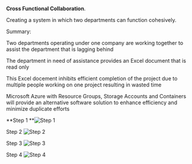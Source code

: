 <p> <strong>Cross Functional Collaboration</strong>.</p>

Creating a system in which two departments can function cohesively.

Summary:

  Two departments operating under one company are working together to assist the department that is lagging behind
  
  The department in need of assistance provides an Excel document that is read only
  
  This Excel docement inhibits efficient completion of the project due to multiple people working on one project resulting in wasted time
  
  Microsoft Azure with Resource Groups, Storage Accounts and Containers will provide an alternative software solution to enhance efficiency and minimize duplicate efforts

**Step 1
**![Step 1](https://github.com/jasminesguillory/crossfunctionalcollaboration/assets/144185629/24c3f187-d43b-44e8-835b-60408fe3f245)

Step 2
![Step 2](https://github.com/jasminesguillory/crossfunctionalcollaboration/assets/144185629/80ab2604-0ee7-4d20-9cfd-9e2d21f775b2)

Step 3
![Step 3](https://github.com/jasminesguillory/crossfunctionalcollaboration/assets/144185629/af641e42-38dc-42aa-8268-d133851015ea)

Step 4
![Step 4](https://github.com/jasminesguillory/crossfunctionalcollaboration/assets/144185629/2948c71a-64d8-4661-b881-255c8d7006c6)


